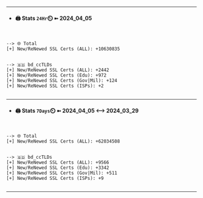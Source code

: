 

---
- #### 🖨️ **Stats** `24Hr`⏲️ ➼ 2024_04_05
```console


--> 🌐 Total
[+] New/ReNewed SSL Certs (ALL): +10630835


--> 🇧🇩 bd_ccTLDs
[+] New/ReNewed SSL Certs (ALL): +2442
[+] New/ReNewed SSL Certs (Edu): +972
[+] New/ReNewed SSL Certs (Gov|Mil): +124
[+] New/ReNewed SSL Certs (ISPs): +2


```

---
- #### 🖨️ **Stats** `7Days`⏲️ ➼ 2024_04_05 <--> 2024_03_29
```console


--> 🌐 Total
[+] New/ReNewed SSL Certs (ALL): +62034508


--> 🇧🇩 bd_ccTLDs
[+] New/ReNewed SSL Certs (ALL): +9566
[+] New/ReNewed SSL Certs (Edu): +3342
[+] New/ReNewed SSL Certs (Gov|Mil): +511
[+] New/ReNewed SSL Certs (ISPs): +9


```

---

